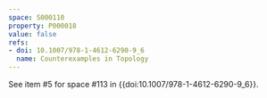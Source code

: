 ```yaml
---
space: S000110
property: P000018
value: false
refs:
- doi: 10.1007/978-1-4612-6290-9_6
  name: Counterexamples in Topology
---
```


See item #5 for space #113 in {{doi:10.1007/978-1-4612-6290-9_6}}.
